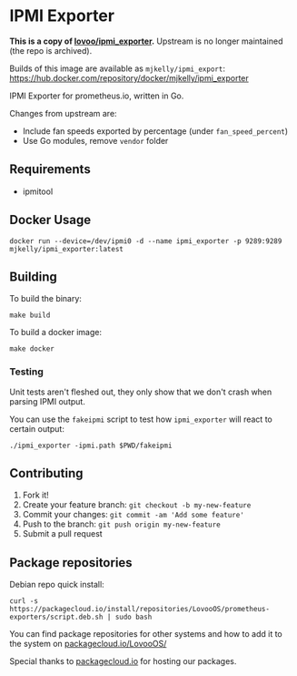 # IPMI Exporter

**This is a copy of [lovoo/ipmi_exporter](https://godoc.org/github.com/lovoo/ipmi_exporter).**
Upstream is no longer maintained (the repo is archived).

Builds of this image are available as `mjkelly/ipmi_export`:
<https://hub.docker.com/repository/docker/mjkelly/ipmi_exporter>

IPMI Exporter for prometheus.io, written in Go.

Changes from upstream are:
- Include fan speeds exported by percentage (under `fan_speed_percent`)
- Use Go modules, remove `vendor` folder

## Requirements

* ipmitool

## Docker Usage

    docker run --device=/dev/ipmi0 -d --name ipmi_exporter -p 9289:9289 mjkelly/ipmi_exporter:latest

## Building

To build the binary:

    make build

To build a docker image:

    make docker

### Testing

Unit tests aren't fleshed out, they only show that we don't crash when parsing
IPMI output.

You can use the `fakeipmi` script to test how `ipmi_exporter` will react to
certain output:

    ./ipmi_exporter -ipmi.path $PWD/fakeipmi

## Contributing

1. Fork it!
2. Create your feature branch: `git checkout -b my-new-feature`
3. Commit your changes: `git commit -am 'Add some feature'`
4. Push to the branch: `git push origin my-new-feature`
5. Submit a pull request

## Package repositories

Debian repo quick install:

    curl -s https://packagecloud.io/install/repositories/LovooOS/prometheus-exporters/script.deb.sh | sudo bash

You can find package repositories for other systems and how to add it to the system on [packagecloud.io/LovooOS/](https://packagecloud.io/LovooOS/prometheus-exporters/install)

Special thanks to [packagecloud.io](https://packagecloud.io/) for hosting our packages.
